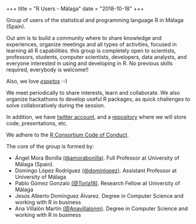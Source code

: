 +++
title = "R Users - Málaga"
date = "2018-10-18"
+++

Group of users of the statistical and programming language R in Málaga (Spain). 

Out aim is to build a community where to share knowledge and experiences, organize meetings and all types of activities, focused in learning all R capabilities. this group is completely open to scientists, professors, students, computer scientists, developers, data analysts, and everyone interested in using and developing in R. No previous skills required, everybody is welcome!!

Also, we love [_espetos_](https://commons.wikimedia.org/wiki/Category:Espeto) :-)

We meet periodically to share interests, learn and collaborate. We also organize hackathons to develop useful R packages, as quick challenges to solve collaboratively during the session.

In addition, we have [twitter account](https://twitter.com/_RMlg), and a  [repository](https://github.com/orgs/RMalagaGroup) where we will store code, presentations, etc.

We adhere to the [R Consortium Code of Conduct](https://wiki.r-consortium.org/view/R_Consortium_and_the_R_Community_Code_of_Conduct).

The core of the group is formed by:

- Ángel Mora Bonilla [(@amorabonilla)](https://twitter.com/amorabonilla). Full Professor at University of Málaga (Spain).
- Domingo López Rodríguez [(@dominlopez)](https://twitter.com/dominlopez). Assistant Professor at University of Málaga
- Pablo Gómez Gonzalo [(@Torla18)](https://twitter.com/Torla18). Research Fellow at University of Málaga
- Jesús Alberto Domínguez Álvarez. Degree in Computer Science and working with R in business
- Ana Villalón Martín [(@Anavillalonm)](https://twitter.com/Anavillalonm). Degree in Computer Science and working with R in business

